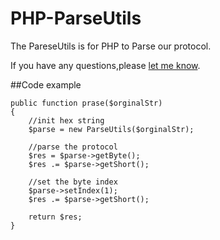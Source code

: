 # PHP-ParseUtils
The PareseUtils is for PHP to Parse our protocol.

If you have any questions,please [let me know](http://www.zhaiqianfeng.com/blog/guest-book/).

##Code example

    public function prase($orginalStr)
    {
        //init hex string
        $parse = new ParseUtils($orginalStr);

        //parse the protocol
        $res = $parse->getByte();
        $res .= $parse->getShort();

        //set the byte index
        $parse->setIndex(1);
        $res .= $parse->getShort();

        return $res;
    }

